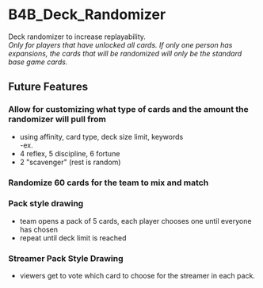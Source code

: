 ﻿# B4B_Deck_Randomizer
Deck randomizer to increase replayability.</br>
*Only for players that have unlocked all cards. If only one person has expansions, the cards that will be randomized will only be the standard base game cards.*

## Future Features
### Allow for customizing what type of cards and the amount the randomizer will pull from
- using affinity, card type, deck size limit, keywords</br>
-ex.</br>
- 4 reflex, 5 discipline, 6 fortune
- 2 "scavenger" (rest is random)



### Randomize 60 cards for the team to mix and match

### Pack style drawing
- team opens a pack of 5 cards, each player chooses one until everyone has chosen
- repeat until deck limit is reached

### Streamer Pack Style Drawing
- viewers get to vote which card to choose for the streamer in each pack.

